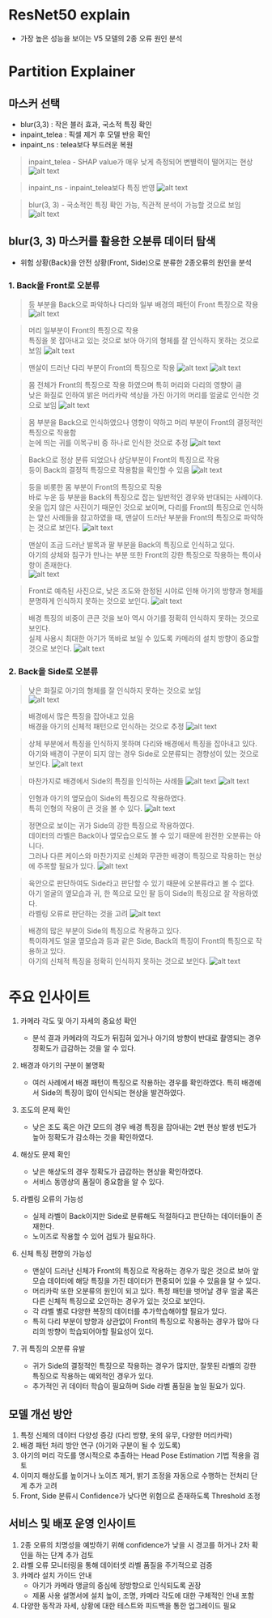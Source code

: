 # ResNet50 explain

- 가장 높은 성능을 보이는 V5 모델의 2종 오류 원인 분석

# Partition Explainer

## 마스커 선택
- blur(3,3) : 작은 블러 효과, 국소적 특징 확인
- inpaint_telea : 픽셀 제거 후 모델 반응 확인
- inpaint_ns : telea보다 부드러운 복원


> inpaint_telea - SHAP value가 매우 낮게 측정되어 변별력이 떨어지는 현상
![alt text](example_plots/image.png)

> inpaint_ns - inpaint_telea보다 특징 반영
![alt text](example_plots/image-1.png)

> blur(3, 3) - 국소적인 특징 확인 가능, 직관적 분석이 가능할 것으로 보임
![alt text](example_plots/image-2.png)

## blur(3, 3) 마스커를 활용한 오분류 데이터 탐색
- 위험 상황(Back)을 안전 상황(Front, Side)으로 분류한 2종오류의 원인을 분석

### 1. Back을 Front로 오분류

> 등 부분을 Back으로 파악하나 다리와 일부 배경의 패턴이 Front 특징으로 작용
![alt text](example_plots/121.png)

> 머리 일부분이 Front의 특징으로 작용</br>
특징을 못 잡아내고 있는 것으로 보아 아기의 형체를 잘 인식하지 못하는 것으로 보임
![alt text](example_plots/output11.png)

> 맨살이 드러난 다리 부분이 Front의 특징으로 작용
![alt text](example_plots/image-3.png)
![alt text](example_plots/image-4.png)

> 몸 전체가 Front의 특징으로 작용 하였으며 특히 머리와 다리의 영향이 큼</br>
낮은 화질로 인하여 밝은 머리카락 색상을 가진 아기의 머리를 얼굴로 인식한 것으로 보임
![alt text](example_plots/image-6.png)

> 몸 부분을 Back으로 인식하였으나 영향이 약하고 머리 부분이 Front의 결정적인 특징으로 작용함</br>
눈에 띄는 귀를 이목구비 중 하나로 인식한 것으로 추정
![alt text](example_plots/image-7.png)


> Back으로 정상 분류 되었으나 상당부분이 Front의 특징으로 작용</br>
등이 Back의 결정적 특징으로 작용함을 확인할 수 있음
![alt text](example_plots/image-5.png)

> 등을 비롯한 몸 부분이 Front의 특징으로 작용</br>
바로 누운 등 부분을 Back의 특징으로 잡는 일반적인 경우와 반대되는 사례이다.</br>
옷을 입지 않은 사진이기 때문인 것으로 보이며, 다리를 Front의 특징으로 인식하는 앞선 사례들을 참고하였을 때, 맨살이 드러난 부분을 Front의 특징으로 파악하는 것으로 보인다.
![alt text](example_plots/image-8.png)

> 맨살이 조금 드러난 발목과 팔 부분을 Back의 특징으로 인식하고 있다.</br>
아기의 상체와 침구가 만나는 부분 또한 Front의 강한 특징으로 작용하는 특이사항이 존재한다.</br>
![alt text](example_plots/image-9.png)

> Front로 예측된 사진으로, 낮은 조도와 한정된 시야로 인해 아기의 방향과 형체를 분명하게 인식하지 못하는 것으로 보인다.
![alt text](example_plots/image-10.png)

> 배경 특징의 비중이 큰큰 것을 보아 역시 아기를 정확히 인식하지 못하는 것으로 보인다.</br>
실제 사용시 최대한 아기가 똑바로 보일 수 있도록 카메라의 설치 방향이 중요할 것으로 보인다.
![alt text](example_plots/image-11.png)

### 2. Back을 Side로 오분류

> 낮은 화질로 아기의 형체를 잘 인식하지 못하는 것으로 보임</br>
![alt text](example_plots2/image.png)

> 배경에서 많은 특징을 잡아내고 있음</br>
배경을 아기의 신체적 패턴으로 인식하는 것으로 추정
![alt text](example_plots2/image-1.png)

> 상체 부분에서 특징을 인식하지 못하며 다리와 배경에서 특징을 잡아내고 있다.</br>
아기와 배경이 구분이 되지 않는 경우 Side로 오분류되는 경향성이 있는 것으로 보인다.
![alt text](example_plots2/image-2.png)

> 마찬가지로 배경에서 Side의 특징을 인식하는 사례들
![alt text](example_plots2/image-3.png)
![alt text](example_plots2/image-4.png)

> 인형과 아기의 옆모습이 Side의 특징으로 작용하였다.</br>
특히 인형의 작용이 큰 것을 볼 수 있다.
![alt text](example_plots2/image-5.png)

> 정면으로 보이는 귀가 Side의 강한 특징으로 작용하였다.</br>
데이터의 라벨은 Back이나 옆모습으로도 볼 수 있기 때문에 완전한 오분류는 아니다.</br>
그러나 다른 케이스와 마찬가지로 신체와 무관한 배경이 특징으로 작용하는 현상에 주목할 필요가 있다.
![alt text](example_plots2/image-6.png)

> 육안으로 판단하여도 Side라고 판단할 수 있기 때문에 오분류라고 볼 수 없다.</br>
아기 얼굴의 옆모습과 귀, 한 쪽으로 모인 팔 등이 Side의 특징으로 잘 작용하였다.</br>
라벨링 오류로 판단하는 것을 고려
![alt text](example_plots2/image-7.png)

> 배경의 많은 부분이 Side의 특징으로 작용하고 있다.</br>
특이하게도 얼굴 옆모습과 등과 같은 Side, Back의 특징이 Front의 특징으로 작용하고 있다.</br>
아기의 신체적 특징을 정확히 인식하지 못하는 것으로 보인다.
![alt text](example_plots2/image-8.png)

# 주요 인사이트

1. 카메라 각도 및 아기 자세의 중요성 확인
    - 분석 결과 카메라의 각도가 뒤집혀 있거나 아기의 방향이 반대로 촬영되는 경우 정확도가 급감하는 것을 알 수 있다.

2. 배경과 아기의 구분이 불명확
    - 여러 사례에서 배경 패턴이 특징으로 작용하는 경우를 확인하였다. 특히 배경에서 Side의 특징이 많이 인식되는 현상을 발견하였다.

3. 조도의 문제 확인
    - 낮은 조도 혹은 야간 모드의 경우 배경 특징을 잡아내는 2번 현상 발생 빈도가 높아 정확도가 감소하는 것을 확인하였다.

4. 해상도 문제 확인
    - 낮은 해상도의 경우 정확도가 급감하는 현상을 확인하였다.
    - 서비스 동영상의 품질이 중요함을 알 수 있다.

4. 라벨링 오류의 가능성
    - 실제 라벨이 Back이지만 Side로 분류해도 적절하다고 판단하는 데이터들이 존재한다.
    - 노이즈로 작용할 수 있어 검토가 필요하다.

5. 신체 특징 편향의 가능성
    - 맨살이 드러난 신체가 Front의 특징으로 작용하는 경우가 많은 것으로 보아 앞모습 데이터에 해당 특징을 가진 데이터가 편중되어 있을 수 있음을 알 수 있다.
    - 머리카락 또한 오분류의 원인이 되고 있다. 특정 패턴을 벗어날 경우 얼굴 혹은 다른 신체적 특징으로 오인하는 경우가 있는 것으로 보인다.
    - 각 라벨 별로 다양한 복장의 데이터를 추가학습해야할 필요가 있다.
    - 특히 다리 부분이 방향과 상관없이 Front의 특징으로 작용하는 경우가 많아 다리의 방향이 학습되어야할 필요성이 있다.

6. 귀 특징의 오분류 유발
    - 귀가 Side의 결정적인 특징으로 작용하는 경우가 많지만, 잘못된 라벨의 강한 특징으로 작용하는 예외적인 경우가 있다.
    - 추가적인 귀 데이터 학습이 필요하며 Side 라벨 품질을 높일 필요가 있다.

## 모델 개선 방안
1. 특정 신체의 데이터 다양성 증강 (다리 방향, 옷의 유무, 다양한 머리카락)
2. 배경 패턴 처리 방안 연구 (아기와 구분이 될 수 있도록)
3. 아기의 머리 각도를 명시적으로 추출하는 Head Pose Estimation 기법 적용을 검토
4. 이미지 해상도를 높이거나 노이즈 제거, 밝기 조정을 자동으로 수행하는 전처리 단계 추가 고려
5. Front, Side 분류시 Confidence가 낮다면 위험으로 존재하도록 Threshold 조정

## 서비스 및 배포 운영 인사이트
1. 2종 오류의 치명성을 예방하기 위해 confidence가 낮을 시 경고를 하거나 2차 확인을 하는 단계 추가 검토
2. 라벨 오류 모니터링을 통해 데이터셋 라벨 품질을 주기적으로 검증
3. 카메라 설치 가이드 안내
    - 아기가 카메라 앵글의 중심에 정방향으로 인식되도록 권장
    - 제품 사용 설명서에 설치 높이, 조명, 카메라 각도에 대한 구체적인 안내 포함
4. 다양한 동작과 자세, 상황에 대한 테스트와 피드백을 통한 업그레이드 필요






